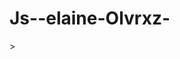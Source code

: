 # Js--elaine-Olvrxz-

<!DOCTYPE html>
<html lang="en">
<head>
<script
src="https://cdnjs.cloudflare.com/ajax/libs/p
5.js/1.9.4/p5.js"></script>
<script
src="https://cdnjs.cloudflare.com/ajax/libs/p 5.js/1.9.4/addons/p5.sound.min.js"></script>
<link rel="stylesheet" type="text/css"
href="style.css">
<meta charset="utf-8" />
</head>
<body>
<main>
</main>
> <script src="sketch.js"></script>
</body>
</html>
